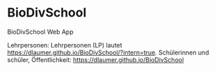 # BioDivSchool
BioDivSchool Web App

Lehrpersonen: Lehrpersonen (LP) lautet https://dlaumer.github.io/BioDivSchool/?intern=true. 
Schülerinnen und schüler, Öffentlichkeit: https://dlaumer.github.io/BioDivSchool
